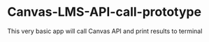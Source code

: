 # Canvas-LMS-API-call-prototype
This very basic app will call Canvas API and print results to terminal
